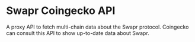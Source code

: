 # Swapr Coingecko API

A proxy API to fetch multi-chain data about the Swapr protocol.
Coingecko can consult this API to show up-to-date data about Swapr.
